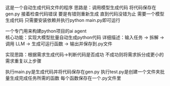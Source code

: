 这是一个自动生成代码文件的程序
思路是：调用模型生成代码 将代码保存在gen.py 接着检查代码错误  要是有错则重新生成  直到代码没错为止
需要一个模型生成代码
只需要安装依赖并执行python main.py即可运行

一个专门用来构建python项目的ai agent  
核心功能：实现大模型批量自动生成python代码
详细描述：输入任务 → 拆解 → 调用 LLM → 生成可运行函数 → 输出并保存到.py文件

实现思路：根据需求生成代码->判断代码是否成功
不成功则将需求拆分成更小的需求重复以上步骤

执行main.py是生成代码并将代码保存在gen.py
执行test.py是创建一个文件夹批量生成完成任务所需的函数  每个函数保存在一个.py文件里

